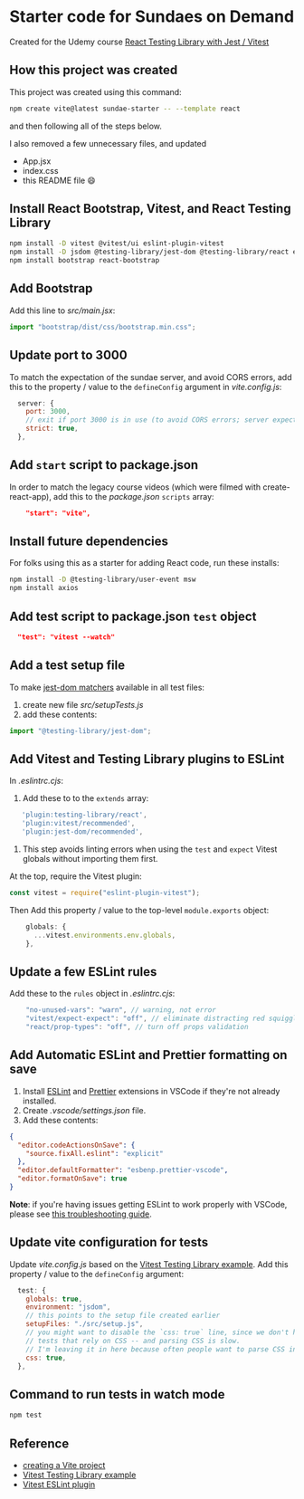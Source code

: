 # Starter code for Sundaes on Demand

Created for the Udemy course [React Testing Library with Jest / Vitest](https://www.udemy.com/course/react-testing-library)

## How this project was created

This project was created using this command:

```sh
npm create vite@latest sundae-starter -- --template react
```

and then following all of the steps below.

I also removed a few unnecessary files, and updated

- App.jsx
- index.css
- this README file 😄

## Install React Bootstrap, Vitest, and React Testing Library

```sh
npm install -D vitest @vitest/ui eslint-plugin-vitest
npm install -D jsdom @testing-library/jest-dom @testing-library/react eslint-plugin-jest-dom eslint-plugin-testing-library
npm install bootstrap react-bootstrap
```

## Add Bootstrap

Add this line to _src/main.jsx_:

```js
import "bootstrap/dist/css/bootstrap.min.css";
```

## Update port to 3000

To match the expectation of the sundae server, and avoid CORS errors, add this to the property / value to the `defineConfig` argument in _vite.config.js_:

```js
  server: {
    port: 3000,
    // exit if port 3000 is in use (to avoid CORS errors; server expects port 3000)
    strict: true,
  },
```

## Add `start` script to package.json

In order to match the legacy course videos (which were filmed with create-react-app), add this to the _package.json_ `scripts` array:

```json
    "start": "vite",
```

## Install future dependencies

For folks using this as a starter for adding React code, run these installs:

```sh
npm install -D @testing-library/user-event msw
npm install axios
```

## Add test script to package.json `test` object

```json
  "test": "vitest --watch"
```

## Add a test setup file

To make [jest-dom matchers](https://github.com/testing-library/jest-dom#custom-matchers) available in all test files:

1. create new file _src/setupTests.js_
1. add these contents:

```js
import "@testing-library/jest-dom";
```

## Add Vitest and Testing Library plugins to ESLint

In _.eslintrc.cjs_:

1. Add these to to the `extends` array:

```js
   'plugin:testing-library/react',
   'plugin:vitest/recommended',
   'plugin:jest-dom/recommended',
```

1. This step avoids linting errors when using the `test` and `expect` Vitest globals without importing them first.

At the top, require the Vitest plugin:

```js
const vitest = require("eslint-plugin-vitest");
```

Then Add this property / value to the top-level `module.exports` object:

```js
    globals: {
      ...vitest.environments.env.globals,
    },
```

## Update a few ESLint rules

Add these to the `rules` object in _.eslintrc.cjs_:

```js
    "no-unused-vars": "warn", // warning, not error
    "vitest/expect-expect": "off", // eliminate distracting red squiggles while writing tests
    "react/prop-types": "off", // turn off props validation
```

## Add Automatic ESLint and Prettier formatting on save

1. Install [ESLint](https://marketplace.visualstudio.com/items?itemName=dbaeumer.vscode-eslint) and [Prettier](https://marketplace.visualstudio.com/items?itemName=esbenp.prettier-vscode) extensions in VSCode if they're not already installed.
1. Create _.vscode/settings.json_ file.
1. Add these contents:

```json
{
  "editor.codeActionsOnSave": {
    "source.fixAll.eslint": "explicit"
  },
  "editor.defaultFormatter": "esbenp.prettier-vscode",
  "editor.formatOnSave": true
}
```

**Note**: if you're having issues getting ESLint to work properly with VSCode, please see [this troubleshooting guide](https://dev.to/bonnie/eslint-prettier-and-vscode-troubleshooting-ljh).

## Update vite configuration for tests

Update _vite.config.js_ based on the [Vitest Testing Library example](https://github.com/vitest-dev/vitest/blob/main/examples/react-testing-lib/vite.config.ts). Add this property / value to the `defineConfig` argument:

```js
  test: {
    globals: true,
    environment: "jsdom",
    // this points to the setup file created earlier
    setupFiles: "./src/setup.js",
    // you might want to disable the `css: true` line, since we don't have
    // tests that rely on CSS -- and parsing CSS is slow.
    // I'm leaving it in here because often people want to parse CSS in tests.
    css: true,
  },
```

## Command to run tests in watch mode

```sh
npm test
```

## Reference

- [creating a Vite project](https://vitejs.dev/guide/#scaffolding-your-first-vite-project)
- [Vitest Testing Library example](https://github.com/vitest-dev/vitest/tree/main/examples/react-testing-lib)
- [Vitest ESLint plugin](https://www.npmjs.com/package/eslint-plugin-vitest)
